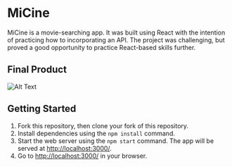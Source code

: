 # MiCine

MiCine is a movie-searching app. It was built using React with the intention of practicing how to incorporating an API. The project was challenging, but proved a good opportunity to practice React-based skills further. 

## Final Product

![Alt Text](/src/images/MiCine.gif)

## Getting Started

1. Fork this repository, then clone your fork of this repository.
2. Install dependencies using the `npm install` command.
3. Start the web server using the `npm start` command. The app will be served at <http://localhost:3000/>.
4. Go to <http://localhost:3000/> in your browser.

